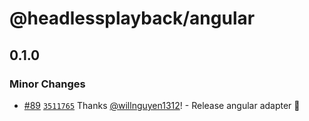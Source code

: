 # @headlessplayback/angular

## 0.1.0

### Minor Changes

- [#89](https://github.com/willnguyen1312/headlessplayback/pull/89)
  [`3511765`](https://github.com/willnguyen1312/headlessplayback/commit/351176590a1df02cd43ab9ffb708836b630eb335)
  Thanks [@willnguyen1312](https://github.com/willnguyen1312)! - Release angular
  adapter 💞

